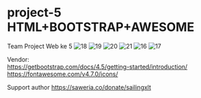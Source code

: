 # project-5 HTML+BOOTSTRAP+AWESOME
Team Project Web ke 5
![18](https://user-images.githubusercontent.com/61085159/95182325-a82c0480-07ee-11eb-93d0-d16ba59b3dc9.png)
![19](https://user-images.githubusercontent.com/61085159/95182335-aa8e5e80-07ee-11eb-93cf-3e73a99696da.png)
![20](https://user-images.githubusercontent.com/61085159/95182339-ab26f500-07ee-11eb-9b03-60d398c57575.png)
![21](https://user-images.githubusercontent.com/61085159/95182340-abbf8b80-07ee-11eb-9e71-25458e2e6074.png)
![16](https://user-images.githubusercontent.com/61085159/95182348-ac582200-07ee-11eb-82cd-d9f6813afcbe.png)
![17](https://user-images.githubusercontent.com/61085159/95182355-af531280-07ee-11eb-9946-a4ac1916a31f.png)

Vendor:<br>
https://getbootstrap.com/docs/4.5/getting-started/introduction/
<br> https://fontawesome.com/v4.7.0/icons/

Support author https://saweria.co/donate/sailingxlt
